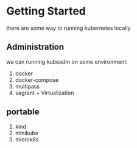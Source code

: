 # Getting Started
there are some way to running kubernetes locally

## Administration
we can running kubeadm on some environment:
1. docker
2. docker-compose
3. multipass
4. vagrant + Virtualization

## portable
1. kind
2. minikube
4. microk8s